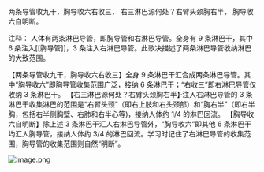 两条导管收九干，胸导收六右收三，
右三淋巴源何处？右臂头颈胸右半，
胸导收六自明断。

注释：
人体有两条淋巴导管，即胸导管和右淋巴导管。全身有 9 条淋巴干，其中 6 条注入[[胸导管]]，3 条注入右淋巴导管。此歌决描述了两条淋巴导管收纳淋巴的大致范围。

【两条导管收九干，胸导收六右收三】全身 9 条淋巴干汇合成两条淋巴导管。其中“胸导收六”即胸导管收集范围广泛，接纳 6 条淋巴干；“右收三”即右淋巴导管仅收纳 3 条淋巴干。
【右三淋巴源何处？右臂头颈胸右半】·注入右淋巴导管的 3 条淋巴干收集淋巴的范围是“右臂头颈”（即右上肢和右头颈部）和“胸右半”（即右半胸，包括右半侧胸壁、右肺和右半心等)，接纳人体约 1/4 的淋巴回流。
【胸导收六自明断】除上述 3 条淋巴干汇人右淋巴导管外，“胸导收六”即其他 6 条淋巴干均汇人胸导管，接纳人体约 3/4 的淋巴回流。学习时记住了右淋巴导管的收集范围，胸导管的收集范围则自然“明断”。

![image.png](https://picgo18719498306.oss-cn-guangzhou.aliyuncs.com/20250808161702541.png)

